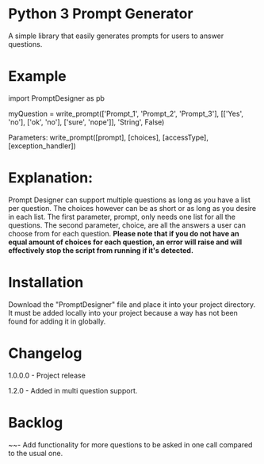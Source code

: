 <h1>Python 3 Prompt Generator</h1>
    A simple library that easily generates prompts for users to answer questions.

# Example
import PromptDesigner as pb

myQuestion = write_prompt(['Prompt_1', 'Prompt_2', 'Prompt_3'], [['Yes', 'no'], ['ok', 'no'], ['sure', 'nope']], 'String', False)

Parameters: write_prompt([prompt], [choices], [accessType], [exception_handler])

# Explanation:
</h2> Prompt Designer can support multiple questions as long as you have a list per question. The choices however can be as short or as long as you desire in each list. The first parameter, prompt, only needs one list for all the questions. The second parameter, choice, are all the answers a user can choose from for each question. <b>Please note that if you do not have an equal amount of choices for each question, an error will raise and will effectively stop the script from running if it's detected.</b>  </h2> 

# Installation
Download the "PromptDesigner" file and place it into your project directory. It must be added locally into your project because a way has not been found for adding it in globally.

# Changelog 

1.0.0.0
    - Project release</h3>

1.2.0
    - Added in multi question support.


# Backlog

~~- Add functionality for more questions to be asked in one call compared to the usual one.

